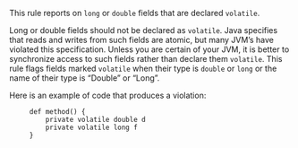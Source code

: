 This rule reports on `long` or `double` fields that are declared
`volatile`.

Long or double fields should not be declared as `volatile`. Java
specifies that reads and writes from such fields are atomic, but many
JVM’s have violated this specification. Unless you are certain of your
JVM, it is better to synchronize access to such fields rather than
declare them `volatile`. This rule flags fields marked `volatile` when
their type is `double` or `long` or the name of their type is “Double”
or “Long”.

Here is an example of code that produces a violation:

``` 
     def method() {
         private volatile double d
         private volatile long f
     }
```
